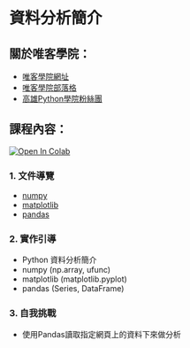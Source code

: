 # 資料分析簡介

## 關於唯客學院：

* [唯客學院網址](https://www.victorgau.com)
* [唯客學院部落格](https://victorgau.com/blog/)
* [高雄Python學院粉絲團](https://www.facebook.com/KHPYAcademy/)

## 課程內容：

[![Open In Colab](https://colab.research.google.com/assets/colab-badge.svg)](https://colab.research.google.com/github/victorgau/khpy_opencv_intro/)

### 1. 文件導覽

* [numpy](https://numpy.org/)
* [matplotlib](https://matplotlib.org/)
* [pandas](https://pandas.pydata.org/)

### 2. 實作引導

* Python 資料分析簡介
* numpy (np.array, ufunc)
* matplotlib (matplotlib.pyplot)
* pandas (Series, DataFrame)

### 3. 自我挑戰

* 使用Pandas讀取指定網頁上的資料下來做分析

